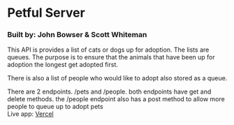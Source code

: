 # Petful Server

### Built by: John Bowser & Scott Whiteman

This API is provides a list of cats or dogs up for adoption. The lists are queues. The purpose is to ensure that the animals that have been up for adoption the longest get adopted first.

There is also a list of people who would like to adopt also stored as a queue.

There are 2 endpoints. /pets and /people. both endpoints have get and delete methods. the /people endpoint also has a post method to allow more people to queue up to adopt pets<br>
Live app: [Vercel](https://petful-client-mvui5rt5n.vercel.app/)
